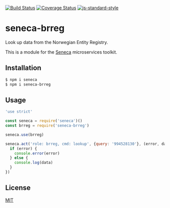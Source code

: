 [![Build Status](https://travis-ci.org/zrrrzzt/seneca-brreg.svg?branch=master)](https://travis-ci.org/zrrrzzt/seneca-brreg)
[![Coverage Status](https://coveralls.io/repos/zrrrzzt/seneca-brreg/badge.svg?branch=master&service=github)](https://coveralls.io/github/zrrrzzt/seneca-brreg?branch=master)
[![js-standard-style](https://img.shields.io/badge/code%20style-standard-brightgreen.svg?style=flat)](https://github.com/feross/standard)
# seneca-brreg
Look up data from the Norwegian Entity Registry.

This is a module for the [Seneca](http://senecajs.org) microservices toolkit.

## Installation
```sh
$ npm i seneca
$ npm i seneca-brreg
```

## Usage
```JavaScript
'use strict'

const seneca = require('seneca')()
const brreg = require('seneca-brreg')

seneca.use(brreg)

seneca.act('role: brreg, cmd: lookup', {query: '994528130'}, (error, data) => {
  if (error) {
    console.error(error)
  } else {
    console.log(data)
  }
})
```

## License
[MIT](LICENSE)
